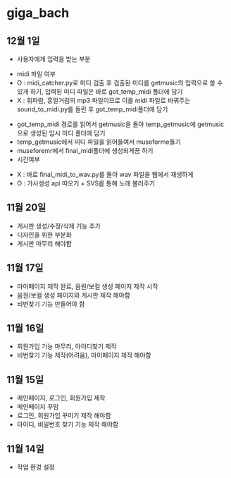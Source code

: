 # giga_bach

## 12월 1일
 + 사용자에게 입력을 받는 부분 
  - midi 파일 여부 
   - O : midi_catcher.py로 미디 검출 후 검출된 미디를 getmusic의 입력으로 쓸 수 있게 하기, 입력된 미디 파일은 바로 got_temp_midi 폴더에 담기
   - X : 휘파람, 흥얼거림의 mp3 파일이므로 이를 midi 파일로 바꿔주는 sound_to_midi.py를 돌린 후 
   got_temp_midi폴더에 담기
+ got_temp_midi 경로를 읽어서 getmusic을 돌아 temp_getmusic에 getmusic으로 생성된 임시 미디 폴더에 담기
+ temp_getmusic에서 미디 파일을 읽어들여서 museforme돌기
+ museforemr에서 final_midi폴더에 생성되게끔 하기
+ 시간여부
 - X : 바로 final_midi_to_wav.py를 돌아 wav 파일을 웹에서 재생하게
 - O : 가사생성 api 따오기 + SVS를 통해 노래 불러주기


## 11월 20일
+ 게시판 생성/수정/삭제 기능 추가
+ 디자인을 위한 부분화
+ 게시판 마무리 해야함

## 11월 17일
+ 마이페이지 제작 완료, 음원/보컬 생성 페이지 제작 시작
+ 음원/보컬 생성 페이지와 게시판 제작 해야함
+ 비번찾기 기능 만들어야 함

## 11월 16일
+ 회원가입 기능 마무리, 아이디찾기 제작
+ 비번찾기 기능 제작(어려움), 마이페이지 제작 해야함

## 11월 15일
+ 메인페이지, 로그인, 회원가입 제작
+ 메인페이지 꾸밈
+ 로그인, 회원가입 꾸미기 제작 해야함
+ 아이디, 비밀번호 찾기 기능 제작 해야함

## 11월 14일
+ 작업 환경 설정
